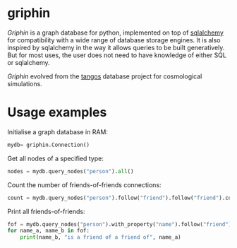 # griphin
_Griphin_ is a graph database for python, implemented on top of [sqlalchemy](http://www.sqlalchemy.org) for 
compatibility with a wide range of database storage engines. It is also inspired by sqlalchemy in the way it
allows queries to be built generatively. But for most uses, the user does not need to have knowledge of
either SQL or sqlalchemy. 

_Griphin_ evolved from the [tangos](pynbody.github.io/tangos) database project for cosmological simulations.

# Usage examples

Initialise a graph database in RAM:

```python
mydb= griphin.Connection()
```

Get all nodes of a specified type:

```python
nodes = mydb.query_nodes("person").all()
```

Count the number of friends-of-friends connections:
```python
count = mydb.query_nodes("person").follow("friend").follow("friend").count()
```

Print all friends-of-friends:
```python
fof = mydb.query_nodes("person").with_property("name").follow("friend").follow("friend").with_property("name").all()
for name_a, name_b in fof:
    print(name_b, "is a friend of a friend of", name_a)
```
